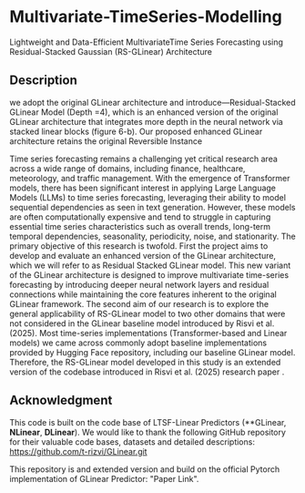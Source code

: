 # Multivariate-TimeSeries-Modelling
Lightweight and Data-Efficient MultivariateTime Series Forecasting using Residual-Stacked Gaussian (RS-GLinear) Architecture

## Description

we adopt the original GLinear architecture and introduce—Residual-Stacked GLinear Model (Depth =4), which is an enhanced version of the original GLinear architecture that integrates more depth in the neural network via stacked linear blocks (figure 6-b). Our proposed enhanced GLinear architecture retains the original Reversible Instance  


Time series forecasting remains a challenging yet critical research area across a wide range of domains, including finance, healthcare, meteorology, and traffic management. With the emergence of Transformer models, there has been significant interest in applying Large Language Models (LLMs) to time series forecasting, leveraging their ability to model sequential dependencies as seen in text generation. However, these models are often computationally expensive and tend to struggle in capturing essential time series characteristics such as overall trends, long-term temporal dependencies, seasonality, periodicity, noise, and stationarity. The primary objective of this research is twofold. First the project aims to develop and evaluate an enhanced version of the GLinear architecture, which we will refer to as Residual Stacked GLinear model. This new variant of the GLinear architecture is designed to improve multivariate time-series forecasting by introducing deeper neural network layers and residual connections while maintaining the core features inherent to the original GLinear framework. The second aim of our research is to explore the general applicability of RS-GLinear model to two other domains that were not considered in the GLinear baseline model introduced by Risvi et al. (2025). Most time-series implementations (Transformer-based and Linear models) we came across commonly adopt baseline implementations provided by Hugging Face repository, including our baseline GLinear model. Therefore, the RS-GLinear model developed in this study is an extended version of the codebase introduced in Risvi et al. (2025) research paper . 





## Acknowledgment
This code is built on the code base of LTSF-Linear Predictors (**GLinear, **NLinear**, **DLinear**). 
We would like to thank the following GitHub repository for their valuable code bases, datasets and detailed descriptions:
https://github.com/t-rizvi/GLinear.git

This repository is and extended version and build on the official Pytorch implementation of GLinear Predictor: "Paper Link".
